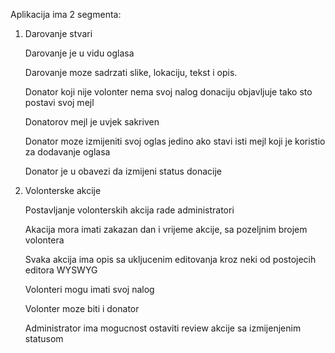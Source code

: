 Aplikacija ima 2 segmenta:

1. Darovanje stvari

     Darovanje je u vidu oglasa

    Darovanje moze sadrzati slike, lokaciju, tekst i opis.

    Donator koji nije volonter nema svoj nalog donaciju objavljuje tako sto postavi svoj mejl

    Donatorov mejl je uvjek sakriven

    Donator moze izmijeniti svoj oglas jedino ako stavi isti mejl koji je koristio za dodavanje oglasa

    Donator je u obavezi da izmijeni status donacije

2. Volonterske akcije

    Postavljanje volonterskih akcija rade administratori

    Akacija mora imati zakazan dan i vrijeme akcije, sa pozeljnim brojem volontera

    Svaka akcija ima opis sa ukljucenim editovanja kroz neki od postojecih editora WYSWYG

    Volonteri mogu imati svoj nalog

    Volonter moze biti i donator

    Administrator ima mogucnost ostaviti review akcije sa izmijenjenim statusom
